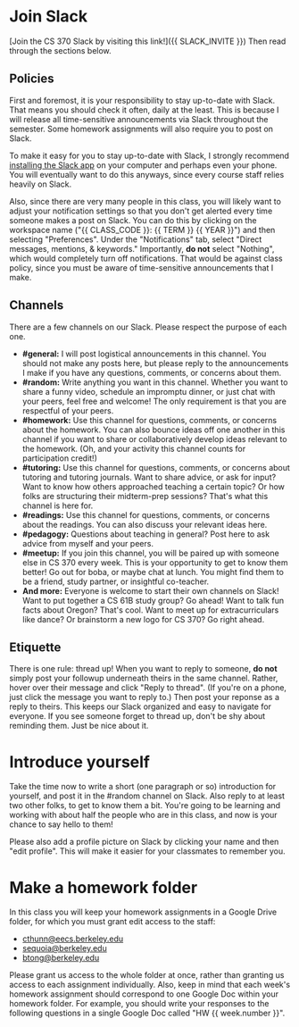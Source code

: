 # Join Slack

[Join the CS 370 Slack by visiting this link!]({{ SLACK_INVITE }}) Then read through the sections below.

## Policies

First and foremost, it is your responsibility to stay up-to-date with Slack. That means you should check it often, daily at the least. This is because I will release all time-sensitive announcements via Slack throughout the semester. Some homework assignments will also require you to post on Slack.

To make it easy for you to stay up-to-date with Slack, I strongly recommend [installing the Slack app](https://slack.com/downloads/) on your computer and perhaps even your phone. You will eventually want to do this anyways, since every course staff relies heavily on Slack.

Also, since there are very many people in this class, you will likely want to adjust your notification settings so that you don't get alerted every time someone makes a post on Slack. You can do this by clicking on the workspace name ("{{ CLASS_CODE }}: {{ TERM }} {{ YEAR }}") and then selecting "Preferences". Under the "Notifications" tab, select "Direct messages, mentions, & keywords." Importantly, **do not** select "Nothing", which would completely turn off notifications. That would be against class policy, since you must be aware of time-sensitive announcements that I make.

## Channels

There are a few channels on our Slack. Please respect the purpose of each one.

* **#general:** I will post logistical announcements in this channel. You should not make any posts here, but please reply to the announcements I make if you have any questions, comments, or concerns about them.
* **#random:** Write anything you want in this channel. Whether you want to share a funny video, schedule an impromptu dinner, or just chat with your peers, feel free and welcome! The only requirement is that you are respectful of your peers.
* **#homework:** Use this channel for questions, comments, or concerns about the homework. You can also bounce ideas off one another in this channel if you want to share or collaboratively develop ideas relevant to the homework. (Oh, and your activity this channel counts for participation credit!)
* **#tutoring:** Use this channel for questions, comments, or concerns about tutoring and tutoring journals. Want to share advice, or ask for input? Want to know how others approached teaching a certain topic? Or how folks are structuring their midterm-prep sessions? That's what this channel is here for.
* **#readings:** Use this channel for questions, comments, or concerns about the readings. You can also discuss your relevant ideas here.
* **#pedagogy:** Questions about teaching in general? Post here to ask advice from myself and your peers.
* **#meetup:** If you join this channel, you will be paired up with someone else in CS 370 every week. This is your opportunity to get to know them better! Go out for boba, or maybe chat at lunch. You might find them to be a friend, study partner, or insightful co-teacher.
* **And more:** Everyone is welcome to start their own channels on Slack! Want to put together a CS 61B study group? Go ahead! Want to talk fun facts about Oregon? That's cool. Want to meet up for extracurriculars like dance? Or brainstorm a new logo for CS 370? Go right ahead.

## Etiquette

There is one rule: thread up! When you want to reply to someone, **do not** simply post your followup underneath theirs in the same channel. Rather, hover over their message and click "Reply to thread". (If you're on a phone, just click the message you want to reply to.) Then post your reponse as a reply to theirs. This keeps our Slack organized and easy to navigate for everyone. If you see someone forget to thread up, don't be shy about reminding them. Just be nice about it.

# Introduce yourself

Take the time now to write a short (one paragraph or so) introduction for yourself, and post it in the #random channel on Slack. Also reply to at least two other folks, to get to know them a bit. You're going to be learning and working with about half the people who are in this class, and now is your chance to say hello to them!

Please also add a profile picture on Slack by clicking your name and then "edit profile". This will make it easier for your classmates to remember you.

# Make a homework folder

In this class you will keep your homework assignments in a Google Drive folder, for which you must grant edit access to the staff:

* [cthunn@eecs.berkeley.edu](mailto:cthunn@eecs.berkeley.edu)
* [sequoia@berkeley.edu](mailto:sequoia@berkeley.edu)
* [btong@berkeley.edu](mailto:btong@berkeley.edu)

Please grant us access to the whole folder at once, rather than granting us access to each assignment individually. Also, keep in mind that each week's homework assignment should correspond to one Google Doc within your homework folder. For example, you should write your responses to the following questions in a single Google Doc called "HW {{ week.number }}".